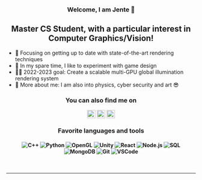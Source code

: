 <h3 align="center">Welcome, I am Jente 👋</h2>

<h2 align="center">Master CS Student, with a particular interest in Computer Graphics/Vision!</h2>

- 📓 Focusing on getting up to date with state-of-the-art rendering techniques
- 🧪 In my spare time, I like to experiment with game design
- 👨‍🎓 2022-2023 goal: Create a scalable multi-GPU global illumination rendering system
- 🌟 More about me: I am also into physics, cyber security and art 😎

<h3 align="center"> You can also find me on</h3>
<div align="center">
<!-- <a href="https://www.jentevandersanden.com" align="center" ><img align="center" alt="jentevandersanden.com" width="22px" src="https://raw.githubusercontent.com/iconic/open-iconic/master/svg/globe.svg" /></a> -->
<a href="https://www.youtube.com/channel/UCcUH-r3xpZaHJgnuj8u3G5A" align="center"><img align="center" alt="Jentuuh | Youtube" width="22px" src="https://cdn.jsdelivr.net/npm/simple-icons@v3/icons/youtube.svg" /></a>
<a href="https://twitter.com/jentobox" align="center"><img align="center" alt="Jentuuh | Twitter (@jentobox) | Twitter" width="22px" src="https://cdn.jsdelivr.net/npm/simple-icons@v3/icons/twitter.svg" /></a>
<a href="https://www.linkedin.com/in/jentevandersanden/" align="center"><img align="center" alt="Jentuuh | LinkedIn" width="22px" src="https://cdn.jsdelivr.net/npm/simple-icons@v3/icons/linkedin.svg" /></a>
</div>

<h3 align="center">Favorite languages and tools</h3>
<h4 align="center">
  <p align="center">
    <img alt="C++" src="https://img.shields.io/badge/c++-%2300599C.svg?style=for-the-badge&logo=c%2B%2B&logoColor=white" />
    <img alt="Python" src="https://img.shields.io/badge/-Python-e6e04c?style=for-the-badge&logo=python&logoColor=blue" />
    <img alt="OpenGL" src="https://img.shields.io/badge/OpenGL-%23FFFFFF.svg?style=for-the-badge&logo=opengl" />
    <img alt="Unity" src="https://img.shields.io/badge/-Unity-000000?style=for-the-badge&logo=unity&logoColor=white" />
    <img alt="React" src="https://img.shields.io/badge/-React-45b8d8?style=for-the-badge&logo=react&logoColor=white" />
    <img alt="Node.js" src="https://img.shields.io/badge/-Node.js-43853d?style=for-the-badge&logo=node.js&logoColor=white" />
    <img alt="SQL" src="https://img.shields.io/badge/SQL-ffffff?style=flat-square&logo=postgreSQL&logoColor=black" />
    <img alt="MongoDB" src="https://img.shields.io/badge/MongoDB-%234ea94b.svg?style=for-the-badge&logo=mongodb&logoColor=white" />
    <img alt="Git" src="https://img.shields.io/badge/-Git-F05032?style=for-the-badge&logo=git&logoColor=white" />
    <img alt="VSCode" src="https://img.shields.io/badge/Visual%20Studio%20Code-0078d7.svg?style=for-the-badge&logo=visual-studio-code&logoColor=white" />
  </p>
</h4>
<br />
</div>

---

[student]: https://github.com/JenteV-1746880
[Twitter]: https://twitter.com/jentobox
[youtube]: https://www.youtube.com/channel/UCcUH-r3xpZaHJgnuj8u3G5A
[linkedin]: https://www.linkedin.com/in/jentevandersanden/


